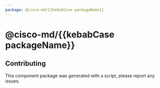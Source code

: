```yaml
---
package: @cisco-md/{{kebabCase packageName}}
---
```


# @cisco-md/{{kebabCase packageName}}

## Contributing

This component package was generated with a script, please report any issues.
